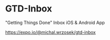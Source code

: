 # GTD-Inbox

"Getting Things Done" Inbox iOS & Android App

https://expo.io/@michal.wrzosek/gtd-inbox
